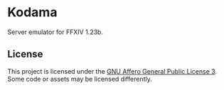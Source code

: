 # Kodama

Server emulator for FFXIV 1.23b.

## License

This project is licensed under the [GNU Affero General Public License 3](LICENSE). Some code or assets may be licensed differently.
